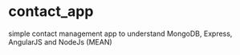 # contact_app
simple contact management app to understand MongoDB, Express, AngularJS and NodeJs (MEAN)
